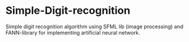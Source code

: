 # Simple-Digit-recognition
Simple digit recognition algorithm using SFML lib (image processing) and FANN-library for implementing artificial neural network.
